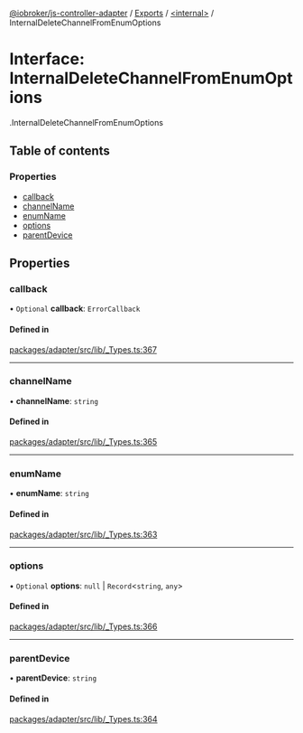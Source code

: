 [@iobroker/js-controller-adapter](../README.md) / [Exports](../modules.md) / [<internal\>](../modules/internal_.md) / InternalDeleteChannelFromEnumOptions

# Interface: InternalDeleteChannelFromEnumOptions

[<internal>](../modules/internal_.md).InternalDeleteChannelFromEnumOptions

## Table of contents

### Properties

- [callback](internal_.InternalDeleteChannelFromEnumOptions.md#callback)
- [channelName](internal_.InternalDeleteChannelFromEnumOptions.md#channelname)
- [enumName](internal_.InternalDeleteChannelFromEnumOptions.md#enumname)
- [options](internal_.InternalDeleteChannelFromEnumOptions.md#options)
- [parentDevice](internal_.InternalDeleteChannelFromEnumOptions.md#parentdevice)

## Properties

### callback

• `Optional` **callback**: `ErrorCallback`

#### Defined in

[packages/adapter/src/lib/_Types.ts:367](https://github.com/ioBroker/ioBroker.js-controller/blob/4be02248/packages/adapter/src/lib/_Types.ts#L367)

___

### channelName

• **channelName**: `string`

#### Defined in

[packages/adapter/src/lib/_Types.ts:365](https://github.com/ioBroker/ioBroker.js-controller/blob/4be02248/packages/adapter/src/lib/_Types.ts#L365)

___

### enumName

• **enumName**: `string`

#### Defined in

[packages/adapter/src/lib/_Types.ts:363](https://github.com/ioBroker/ioBroker.js-controller/blob/4be02248/packages/adapter/src/lib/_Types.ts#L363)

___

### options

• `Optional` **options**: ``null`` \| `Record`<`string`, `any`\>

#### Defined in

[packages/adapter/src/lib/_Types.ts:366](https://github.com/ioBroker/ioBroker.js-controller/blob/4be02248/packages/adapter/src/lib/_Types.ts#L366)

___

### parentDevice

• **parentDevice**: `string`

#### Defined in

[packages/adapter/src/lib/_Types.ts:364](https://github.com/ioBroker/ioBroker.js-controller/blob/4be02248/packages/adapter/src/lib/_Types.ts#L364)
